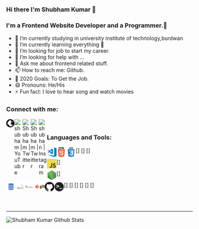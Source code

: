 ### Hi there I'm Shubham Kumar 👋

### I'm a Frontend Website Developer and a Programmer.👋

- 🔭 I’m currently studying in university institute of technology,burdwan
- 🌱 I’m currently learning everything 🤣
- 👯 I’m looking for job to start my career.
- 🤔 I’m looking for help with ...
- 💬 Ask me about frontend related stuff.
- 📫 How to reach me: Github.
- 🥅 2020 Goals: To Get the Job.
- 😄 Pronouns: He/His
- ⚡ Fun fact: I love to hear song and watch movies

### Connect with me:

[<img align="left" alt="Shubham.com" width="22px" src="https://raw.githubusercontent.com/iconic/open-iconic/master/svg/globe.svg" />][website]
[<img align="left" alt="shubham | YouTube" width="22px" src="https://cdn.jsdelivr.net/npm/simple-icons@v3/icons/youtube.svg" />][youtube]
<!-- [<img align="left" alt="shubham | LinkedIn" width="22px" src="https://cdn.jsdelivr.net/npm/simple-icons@v3/icons/LinkedIn.svg" />][LinkedIn] -->
[<img align="left" alt="Shubham | Twitter" width="22px" src="https://cdn.jsdelivr.net/npm/simple-icons@v3/icons/twitter.svg" />][twitter]
[<img align="left" alt="Shubham | Twitter" width="22px" src="https://cdn.jsdelivr.net/npm/simple-icons@v3/icons/facebook.svg" />][facebook]
[<img align="left" alt="shubhan | Instagram" width="22px" src="https://cdn.jsdelivr.net/npm/simple-icons@v3/icons/instagram.svg" />][instagram]

<br />

### Languages and Tools:

[<img align="left" alt="Visual Studio Code" width="26px" src="https://raw.githubusercontent.com/github/explore/80688e429a7d4ef2fca1e82350fe8e3517d3494d/topics/visual-studio-code/visual-studio-code.png" />]
[<img align="left" alt="HTML5" width="26px" src="https://raw.githubusercontent.com/github/explore/80688e429a7d4ef2fca1e82350fe8e3517d3494d/topics/html/html.png" />]
[<img align="left" alt="CSS3" width="26px" src="https://raw.githubusercontent.com/github/explore/80688e429a7d4ef2fca1e82350fe8e3517d3494d/topics/css/css.png" />]
<!--[<img align="left" alt="Sass" width="26px" src="https://raw.githubusercontent.com/github/explore/80688e429a7d4ef2fca1e82350fe8e3517d3494d/topics/sass/sass.png" />][cssplaylist] -->
[<img align="left" alt="JavaScript" width="26px" src="https://raw.githubusercontent.com/github/explore/80688e429a7d4ef2fca1e82350fe8e3517d3494d/topics/javascript/javascript.png" />]
<!-- [<img align="left" alt="React" width="26px" src="https://raw.githubusercontent.com/github/explore/80688e429a7d4ef2fca1e82350fe8e3517d3494d/topics/react/react.png" />][pizzaseries] -->
<!-- [<img align="left" alt="Gatsby" width="26px" src="https://raw.githubusercontent.com/github/explore/e94815998e4e0713912fed477a1f346ec04c3da2/topics/gatsby/gatsby.png" />][webdevplaylist]
[<img align="left" alt="GraphQL" width="26px" src="https://raw.githubusercontent.com/github/explore/80688e429a7d4ef2fca1e82350fe8e3517d3494d/topics/graphql/graphql.png" />][webdevplaylist] -->
[<img align="left" alt="Node.js" width="26px" src="https://raw.githubusercontent.com/github/explore/80688e429a7d4ef2fca1e82350fe8e3517d3494d/topics/nodejs/nodejs.png" />]
<!--[<img align="left" alt="Deno" width="26px" src="https://raw.githubusercontent.com/github/explore/361e2821e2dea67711cde99c9c40ed357061cf27/topics/deno/deno.png" />][webdevplaylist] -->
[<img align="left" alt="SQL" width="26px" src="https://raw.githubusercontent.com/github/explore/80688e429a7d4ef2fca1e82350fe8e3517d3494d/topics/sql/sql.png" />]
[<img align="left" alt="MySQL" width="26px" src="https://raw.githubusercontent.com/github/explore/80688e429a7d4ef2fca1e82350fe8e3517d3494d/topics/mysql/mysql.png" />]
[<img align="left" alt="MongoDB" width="26px" src="https://raw.githubusercontent.com/github/explore/80688e429a7d4ef2fca1e82350fe8e3517d3494d/topics/mongodb/mongodb.png" />]
[<img align="left" alt="Git" width="26px" src="https://raw.githubusercontent.com/github/explore/80688e429a7d4ef2fca1e82350fe8e3517d3494d/topics/git/git.png" />]
[<img align="left" alt="GitHub" width="26px" src="https://raw.githubusercontent.com/github/explore/78df643247d429f6cc873026c0622819ad797942/topics/github/github.png" />]
[<img align="left" alt="HTML5" width="26px" src="https://raw.githubusercontent.com/github/explore/80688e429a7d4ef2fca1e82350fe8e3517d3494d/topics/terminal/terminal.png" />]

<br />
<br />

---

<img align="left" alt="Shubham Kumar Github Stats" src="https://github-readme-stats.vercel.app/api?username=shubhamkumar1920&show_icons=true&hide_border=true" />

[website]: https://www.youtube.com/
[twitter]: https://twitter.com/
[facebook]: https://www.facebook.com/
[youtube]: https://www.youtube.com/
[instagram]: https://www.instagram.com/

